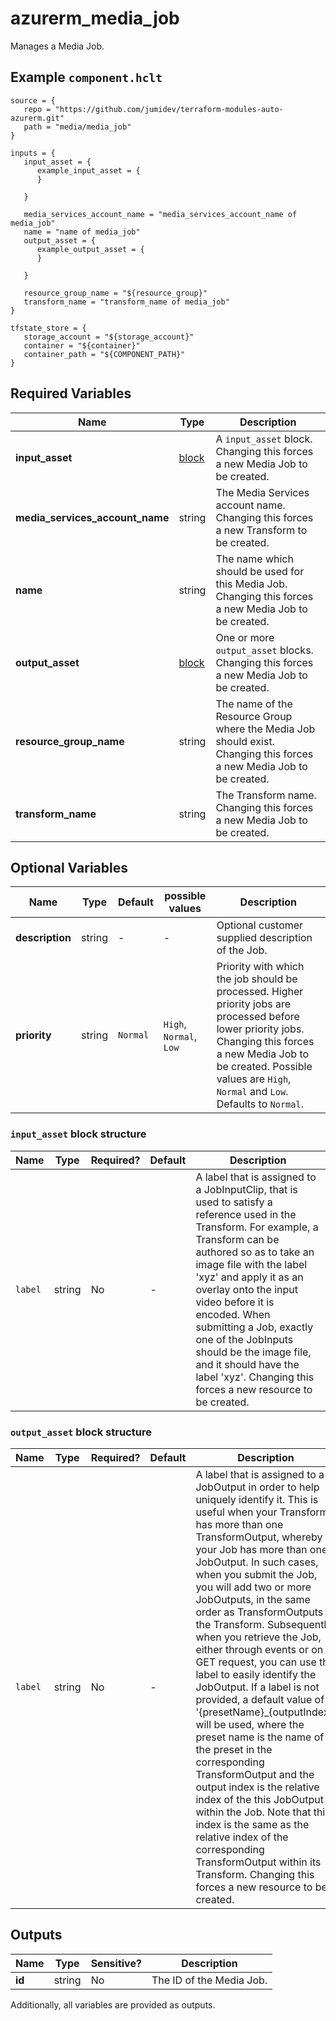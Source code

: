 # azurerm_media_job

Manages a Media Job.

## Example `component.hclt`

```hcl
source = {
   repo = "https://github.com/jumidev/terraform-modules-auto-azurerm.git" 
   path = "media/media_job" 
}

inputs = {
   input_asset = {
      example_input_asset = {
      }
  
   }
 
   media_services_account_name = "media_services_account_name of media_job" 
   name = "name of media_job" 
   output_asset = {
      example_output_asset = {
      }
  
   }
 
   resource_group_name = "${resource_group}" 
   transform_name = "transform_name of media_job" 
}

tfstate_store = {
   storage_account = "${storage_account}" 
   container = "${container}" 
   container_path = "${COMPONENT_PATH}" 
}

```

## Required Variables

| Name | Type |  Description |
| ---- | --------- |  ----------- |
| **input_asset** | [block](#input_asset-block-structure) |  A `input_asset` block. Changing this forces a new Media Job to be created. | 
| **media_services_account_name** | string |  The Media Services account name. Changing this forces a new Transform to be created. | 
| **name** | string |  The name which should be used for this Media Job. Changing this forces a new Media Job to be created. | 
| **output_asset** | [block](#output_asset-block-structure) |  One or more `output_asset` blocks. Changing this forces a new Media Job to be created. | 
| **resource_group_name** | string |  The name of the Resource Group where the Media Job should exist. Changing this forces a new Media Job to be created. | 
| **transform_name** | string |  The Transform name. Changing this forces a new Media Job to be created. | 

## Optional Variables

| Name | Type |  Default  |  possible values |  Description |
| ---- | --------- |  ----------- | ----------- | ----------- |
| **description** | string |  -  |  -  |  Optional customer supplied description of the Job. | 
| **priority** | string |  `Normal`  |  `High`, `Normal`, `Low`  |  Priority with which the job should be processed. Higher priority jobs are processed before lower priority jobs. Changing this forces a new Media Job to be created. Possible values are `High`, `Normal` and `Low`. Defaults to `Normal`. | 

### `input_asset` block structure

| Name | Type | Required? | Default | Description |
| ---- | ---- | --------- | ------- | ----------- |
| `label` | string | No | - | A label that is assigned to a JobInputClip, that is used to satisfy a reference used in the Transform. For example, a Transform can be authored so as to take an image file with the label 'xyz' and apply it as an overlay onto the input video before it is encoded. When submitting a Job, exactly one of the JobInputs should be the image file, and it should have the label 'xyz'. Changing this forces a new resource to be created. |

### `output_asset` block structure

| Name | Type | Required? | Default | Description |
| ---- | ---- | --------- | ------- | ----------- |
| `label` | string | No | - | A label that is assigned to a JobOutput in order to help uniquely identify it. This is useful when your Transform has more than one TransformOutput, whereby your Job has more than one JobOutput. In such cases, when you submit the Job, you will add two or more JobOutputs, in the same order as TransformOutputs in the Transform. Subsequently, when you retrieve the Job, either through events or on a GET request, you can use the label to easily identify the JobOutput. If a label is not provided, a default value of '{presetName}_{outputIndex}' will be used, where the preset name is the name of the preset in the corresponding TransformOutput and the output index is the relative index of the this JobOutput within the Job. Note that this index is the same as the relative index of the corresponding TransformOutput within its Transform. Changing this forces a new resource to be created. |



## Outputs

| Name | Type | Sensitive? | Description |
| ---- | ---- | --------- | --------- |
| **id** | string | No  | The ID of the Media Job. | 

Additionally, all variables are provided as outputs.
